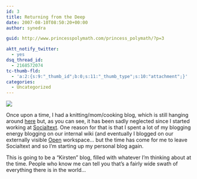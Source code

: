 ```yaml
---
id: 3
title: Returning from the Deep
date: 2007-08-10T08:50:20+00:00
author: synedra

guid: http://www.princesspolymath.com/princess_polymath/?p=3

aktt_notify_twitter:
  - yes
dsq_thread_id:
  - 2168572074
tc-thumb-fld:
  - 'a:2:{s:9:"_thumb_id";b:0;s:11:"_thumb_type";s:10:"attachment";}'
categories:
  - Uncategorized
---
```

![](http://farm1.static.flickr.com/224/501774777_22e8b9a158_m.jpg)
  
Once upon a time, I had a knitting/mom/cooking blog, which is still hanging around [here](http://www.perlgoddess.com/blog) but, as you can see, it has been sadly neglected since I started working at [Socialtext](http://www.socialtext.com). One reason for that is that I spent a lot of my blogging energy blogging on our internal wiki (and eventually I blogged on our externally visible [Open](http://www.socialtext.net/open/index.cgi?action=weblog_display&category=Kirsten%27s+Weblog) workspace&#8230; but the time has come for me to leave Socialtext and so I&#8217;m starting up my personal blog again.
  
This is going to be a &#8220;Kirsten&#8221; blog, filled with whatever I&#8217;m thinking about at the time. People who know me can tell you that&#8217;s a fairly wide swath of everything there is in the world&#8230;